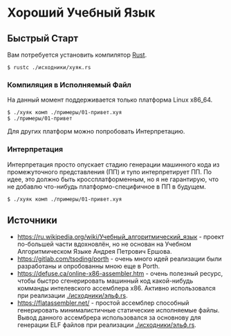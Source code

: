 # Хороший Учебный Язык

## Быстрый Старт

Вам потребуется установить компилятор [Rust](https://www.rust-lang.org/).

```console
$ rustc ./исходники/хуяк.rs
```

### Компиляция в Исполняемый Файл

На данный момент поддерживается только платформа Linux x86_64.

```console
$ ./хуяк комп ./примеры/01-привет.хуя
$ ./примеры/01-привет
```

Для других платформ можно попробовать Интерпретацию.

### Интерпретация

Интерпретация просто опускает стадию генерации машинного кода из промежуточного представления (ПП) и тупо интерпретирует ПП. По идее, это должно быть кроссплатформенным, но я не гарантирую, что не добавлю что-нибудь платформо-специфичное в ПП в будущем.

```console
$ ./хуяк комп ./примеры/01-привет.хуя
```

## Источники

- https://ru.wikipedia.org/wiki/Учебный_алгоритмический_язык - проект
  по-большей части вдохновлён, но не основан на Учебном
  Алгоритмическом Языке Андрея Петрович Ершова.
- https://gitlab.com/tsoding/porth - очень много идей реализации были
  разработаны и опробованны мною еще в Porth.
- https://defuse.ca/online-x86-assembler.htm - очень полезный ресурс,
  чтобы быстро сгенерировать машинный код какой-нибудь комманды
  интелевского ассемблера x86. Активно использовался при реализации
  [./исходники/эльф.rs](./исходники/эльф.rs).
- https://flatassembler.net/ - простой ассемблер способный
  генерировать минималистичные статические исполняемые файлы. Вывод
  данного ассембрера использовался за основнову для генерации ELF
  файлов при реализации [./исходники/эльф.rs](./исходники/эльф.rs).
